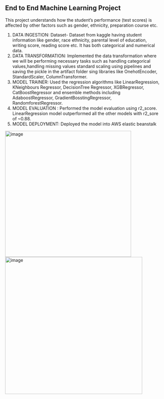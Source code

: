 ## End to End Machine Learning Project
This project understands how the student’s performance (test scores) is affected by other factors such as gender, ethnicity, preparation course 
etc.
1. DATA INGESTION:
Dataset- Dataset from kaggle having student information like gender, race ethnicity, parental level of education, writing score, reading score etc.
It has both categorical and numerical data.
2. DATA TRANSFORMATION:
Implemented the data transformation where we will be performing necessary tasks such as handling categorical values,handling missing values  standard scaling using pipelines and saving the pickle in the artifact folder sing libraries like OnehotEncoder, StandardScaler, ColumnTransformer.
3. MODEL TRAINER:
Used the regression algorithms like LinearRegression, KNeighbours Regressor, DecisionTree Regressor, XGBRegressor, CatBoostRegressor and ensemble methods including AdaboostRegressor, GradientBosstingRegressor, RandomforestRegressor.
4. MODEL EVALUATION :
Performed the model evaluation using r2_score. LinearRegression model outperformed all the other models with r2_sore of ~0.88.
5. MODEL DEPLOYMENT:
Deployed the model into AWS elastic beanstalk
<img width="409" alt="image" src="https://user-images.githubusercontent.com/123542622/235497784-f9447377-5421-459c-843a-d5e556311a22.png">
<img width="445" alt="image" src="https://user-images.githubusercontent.com/123542622/235498067-dac05980-e155-4974-8d7b-123883ceb847.png">

